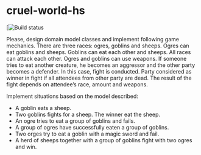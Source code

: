 # cruel-world-hs
[![Build status][travis]

Please, design domain model classes and implement following game mechanics.
There are three races: ogres, goblins and sheeps. Ogres can eat goblins and sheeps. Goblins can eat each other and sheeps. All races can attack each other. Ogres and goblins can use weapons.
If someone tries to eat another creature, he becomes an aggressor and the other party becomes a defender. In this case, fight is conducted. Party considered as winner in fight if all attendees from other party are dead. The result of the fight depends on attendee’s race, amount and weapons.

Implement situations based on the model described:
- A goblin eats a sheep.
- Two goblins fights for a sheep. The winner eat the sheep.
- An ogre tries to eat a group of goblins and fails.
- A group of ogres have successfully eaten a group of goblins.
- Two orges try to eat a goblin with a magic sword and fail.
- A herd of sheeps together with a group of goblins fight with two ogres and win.

[travis]: https://travis-ci.org/StanislavKhalash/cruel-world-hs.svg?branch=master
